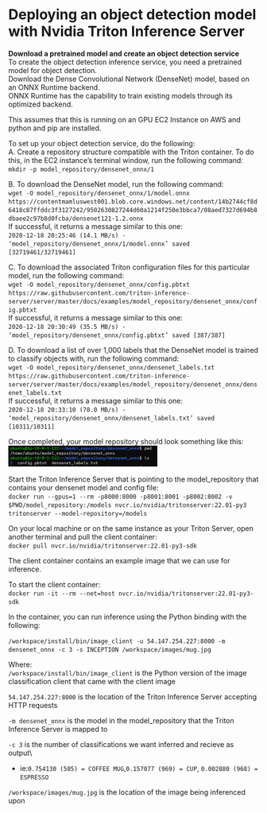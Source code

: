 # Deploying an object detection model with Nvidia Triton Inference Server

**Download a pretrained model and create an object detection service**\
To create the object detection inference service, you need a pretrained model for object detection.\
Download the Dense Convolutional Network (DenseNet) model, based on an ONNX Runtime backend.\
ONNX Runtime has the capability to train existing models through its optimized backend.

This assumes that this is running on an GPU EC2 Instance on AWS and python and pip are installed.

To set up your object detection service, do the following:\
A. Create a repository structure compatible with the Triton container. To do this, in the EC2 instance’s terminal window, run the following command:\
`mkdir -p model_repository/densenet_onnx/1`

B. To download the DenseNet model, run the following command:\
`wget -O model_repository/densenet_onnx/1/model.onnx https://contentmamluswest001.blob.core.windows.net/content/14b2744cf8d6418c87ffddc3f3127242/9502630827244d60a1214f250e3bbca7/08aed7327d694b8dbaee2c97b8d0fcba/densenet121-1.2.onnx`\
If successful, it returns a message similar to this one:\
`2020-12-18 20:25:46 (14.1 MB/s) - ‘model_repository/densenet_onnx/1/model.onnx’ saved [32719461/32719461]`

C. To download the associated Triton configuration files for this particular model, run the following command:\
`wget -O model_repository/densenet_onnx/config.pbtxt https://raw.githubusercontent.com/triton-inference-server/server/master/docs/examples/model_repository/densenet_onnx/config.pbtxt`\
If successful, it returns a message similar to this one:\
`2020-12-18 20:30:49 (35.5 MB/s) - ‘model_repository/densenet_onnx/config.pbtxt’ saved [387/387]`

D. To download a list of over 1,000 labels that the DenseNet model is trained to classify objects with, run the following command:\
`wget -O model_repository/densenet_onnx/densenet_labels.txt https://raw.githubusercontent.com/triton-inference-server/server/master/docs/examples/model_repository/densenet_onnx/densenet_labels.txt`\
If successful, it returns a message similar to this one:\
`2020-12-18 20:33:10 (78.0 MB/s) - ‘model_repository/densenet_onnx/densenet_labels.txt’ saved [10311/10311]`

Once completed, your model repository should look something like this:
<img src="https://github.com/JustinBurg/triton_server/blob/main/Object_Detection_Example/densenet_model_repository_layout.png" width="300">


Start the Triton Inference Server that is pointing to the model_repository that contains your densenet model and config file:\
`docker run --gpus=1 --rm -p8000:8000 -p8001:8001 -p8002:8002 -v $PWD/model_repository:/models nvcr.io/nvidia/tritonserver:22.01-py3 tritonserver --model-repository=/models`

On your local machine or on the same instance as your Triton Server, open another terminal and pull the client container:\
`docker pull nvcr.io/nvidia/tritonserver:22.01-py3-sdk`

The client container contains an example image that we can use for inference. 

To start the client container:\
`docker run -it --rm --net=host nvcr.io/nvidia/tritonserver:22.01-py3-sdk`

In the container, you can run inference using the Python binding with the following:

`/workspace/install/bin/image_client -u 54.147.254.227:8000 -m densenet_onnx -c 3 -s INCEPTION /workspace/images/mug.jpg`

Where:\
`/workspace/install/bin/image_client` is the Python version of the image classification client that came with the client image

`54.147.254.227:8000` is the location of the Triton Inference Server accepting HTTP requests

`-m densenet_onnx` is the model in the model_repository that the Triton Inference Server is mapped to

`-c 3` is the number of classifications we want inferred and recieve as output\
* ie:`0.754130 (505) = COFFEE MUG`,`0.157077 (969) = CUP`, `0.002880 (968) = ESPRESSO`

`/workspace/images/mug.jpg` is the location of the image being inferenced upon


